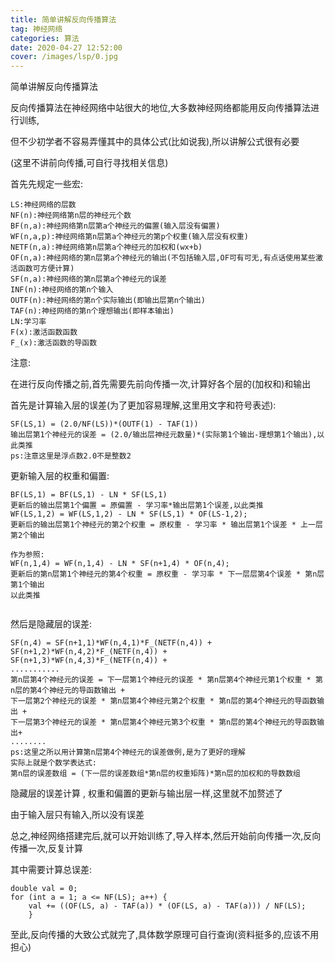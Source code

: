 ```yaml
---
title: 简单讲解反向传播算法
tag: 神经网络
categories: 算法
date: 2020-04-27 12:52:00
cover: /images/lsp/0.jpg
---
```



简单讲解反向传播算法
<!--more-->

反向传播算法在神经网络中站很大的地位,大多数神经网络都能用反向传播算法进行训练,

但不少初学者不容易弄懂其中的具体公式(比如说我),所以讲解公式很有必要

(这里不讲前向传播,可自行寻找相关信息)

首先先规定一些宏:

```
LS:神经网络的层数
NF(n):神经网络第n层的神经元个数
BF(n,a):神经网络第n层第a个神经元的偏置(输入层没有偏置)
WF(n,a,p):神经网络第n层第a个神经元的第p个权重(输入层没有权重)
NETF(n,a):神经网络第n层第a个神经元的加权和(wx+b)
OF(n,a):神经网络的第n层第a个神经元的输出(不包括输入层,OF可有可无,有点话使用某些激活函数可方便计算)
SF(n,a):神经网络的第n层第a个神经元的误差
INF(n):神经网络的第n个输入
OUTF(n):神经网络的第n个实际输出(即输出层第n个输出)
TAF(n):神经网络的第n个理想输出(即样本输出)
LN:学习率
F(x):激活函数函数
F_(x):激活函数的导函数
```
注意:

在进行反向传播之前,首先需要先前向传播一次,计算好各个层的(加权和)和输出

首先是计算输入层的误差(为了更加容易理解,这里用文字和符号表述):
```
SF(LS,1) = (2.0/NF(LS))*(OUTF(1) - TAF(1))
输出层第1个神经元的误差 = (2.0/输出层神经元数量)*(实际第1个输出-理想第1个输出),以此类推
ps:注意这里是浮点数2.0不是整数2
```
更新输入层的权重和偏置:

```
BF(LS,1) = BF(LS,1) - LN * SF(LS,1)
更新后的输出层第1个偏置 = 原偏置 - 学习率*输出层第1个误差,以此类推
WF(LS,1,2) = WF(LS,1,2) - LN * SF(LS,1) * OF(LS-1,2);
更新后的输出层第1个神经元的第2个权重 = 原权重 - 学习率 * 输出层第1个误差 * 上一层第2个输出

作为参照:
WF(n,1,4) = WF(n,1,4) - LN * SF(n+1,4) * OF(n,4);
更新后的第n层第1个神经元的第4个权重 = 原权重 - 学习率 * 下一层层第4个误差 * 第n层第1个输出
以此类推
 
```
然后是隐藏层的误差:

```
SF(n,4) = SF(n+1,1)*WF(n,4,1)*F_(NETF(n,4)) + SF(n+1,2)*WF(n,4,2)*F_(NETF(n,4)) +
SF(n+1,3)*WF(n,4,3)*F_(NETF(n,4)) +
...........
第n层第4个神经元的误差 = 下一层第1个神经元的误差 * 第n层第4个神经元第1个权重 * 第n层的第4个神经元的导函数输出 +
下一层第2个神经元的误差 * 第n层第4个神经元第2个权重 * 第n层的第4个神经元的导函数输出 +
下一层第3个神经元的误差 * 第n层第4个神经元第3个权重 * 第n层的第4个神经元的导函数输出+
........
ps:这里之所以用计算第n层第4个神经元的误差做例,是为了更好的理解
实际上就是个数学表达式:
第n层的误差数组 = (下一层的误差数组*第n层的权重矩阵)*第n层的加权和的导数数组
```
隐藏层的误差计算 , 权重和偏置的更新与输出层一样,这里就不加赘述了

由于输入层只有输入,所以没有误差

总之,神经网络搭建完后,就可以开始训练了,导入样本,然后开始前向传播一次,反向传播一次,反复计算

其中需要计算总误差:
```
double val = 0;
for (int a = 1; a <= NF(LS); a++) {
    val += ((OF(LS, a) - TAF(a)) * (OF(LS, a) - TAF(a))) / NF(LS);
    }
```
至此,反向传播的大致公式就完了,具体数学原理可自行查询(资料挺多的,应该不用担心)